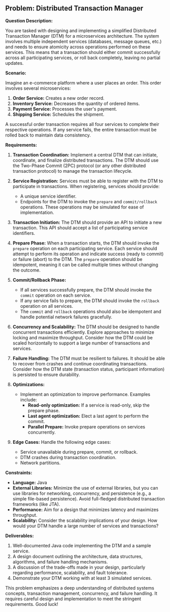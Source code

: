 ## Problem: Distributed Transaction Manager

**Question Description:**

You are tasked with designing and implementing a simplified Distributed Transaction Manager (DTM) for a microservices architecture. The system involves multiple independent services (databases, message queues, etc.) and needs to ensure atomicity across operations performed on these services. This means that a transaction should either commit successfully across all participating services, or roll back completely, leaving no partial updates.

**Scenario:**

Imagine an e-commerce platform where a user places an order. This order involves several microservices:

1.  **Order Service:** Creates a new order record.
2.  **Inventory Service:** Decreases the quantity of ordered items.
3.  **Payment Service:** Processes the user's payment.
4.  **Shipping Service:** Schedules the shipment.

A successful order transaction requires all four services to complete their respective operations. If any service fails, the entire transaction must be rolled back to maintain data consistency.

**Requirements:**

1.  **Transaction Coordination:** Implement a central DTM that can initiate, coordinate, and finalize distributed transactions. The DTM should use the Two-Phase Commit (2PC) protocol (or any other distributed transaction protocol) to manage the transaction lifecycle.

2.  **Service Registration:** Services must be able to register with the DTM to participate in transactions. When registering, services should provide:
    *   A unique service identifier.
    *   Endpoints for the DTM to invoke the `prepare` and `commit/rollback` operations. These operations may be simulated for ease of implementation.

3.  **Transaction Initiation:** The DTM should provide an API to initiate a new transaction. This API should accept a list of participating service identifiers.

4.  **Prepare Phase:** When a transaction starts, the DTM should invoke the `prepare` operation on each participating service. Each service should attempt to perform its operation and indicate success (ready to commit) or failure (abort) to the DTM. The `prepare` operation should be idempotent, meaning it can be called multiple times without changing the outcome.

5.  **Commit/Rollback Phase:**
    *   If all services successfully prepare, the DTM should invoke the `commit` operation on each service.
    *   If any service fails to prepare, the DTM should invoke the `rollback` operation on all services.
    *   The `commit` and `rollback` operations should also be idempotent and handle potential network failures gracefully.

6.  **Concurrency and Scalability:** The DTM should be designed to handle concurrent transactions efficiently. Explore approaches to minimize locking and maximize throughput.  Consider how the DTM could be scaled horizontally to support a large number of transactions and services.

7.  **Failure Handling:** The DTM must be resilient to failures. It should be able to recover from crashes and continue coordinating transactions. Consider how the DTM state (transaction status, participant information) is persisted to ensure durability.

8.  **Optimizations:**
    *   Implement an optimization to improve performance. Examples include:
        *   **Read-only optimization:** If a service is read-only, skip the prepare phase.
        *   **Last agent optimization:** Elect a last agent to perform the commit.
        *   **Parallel Prepare:** Invoke prepare operations on services concurrently.

9.  **Edge Cases:** Handle the following edge cases:
    *   Service unavailable during prepare, commit, or rollback.
    *   DTM crashes during transaction coordination.
    *   Network partitions.

**Constraints:**

*   **Language:** Java
*   **External Libraries:** Minimize the use of external libraries, but you can use libraries for networking, concurrency, and persistence (e.g., a simple file-based persistence). Avoid full-fledged distributed transaction frameworks (like JTA).
*   **Performance:** Aim for a design that minimizes latency and maximizes throughput.
*   **Scalability:** Consider the scalability implications of your design. How would your DTM handle a large number of services and transactions?

**Deliverables:**

1.  Well-documented Java code implementing the DTM and a sample service.
2.  A design document outlining the architecture, data structures, algorithms, and failure handling mechanisms.
3.  A discussion of the trade-offs made in your design, particularly regarding performance, scalability, and fault tolerance.
4.  Demonstrate your DTM working with at least 3 simulated services.

This problem emphasizes a deep understanding of distributed systems concepts, transaction management, concurrency, and failure handling. It requires careful design and implementation to meet the stringent requirements. Good luck!
